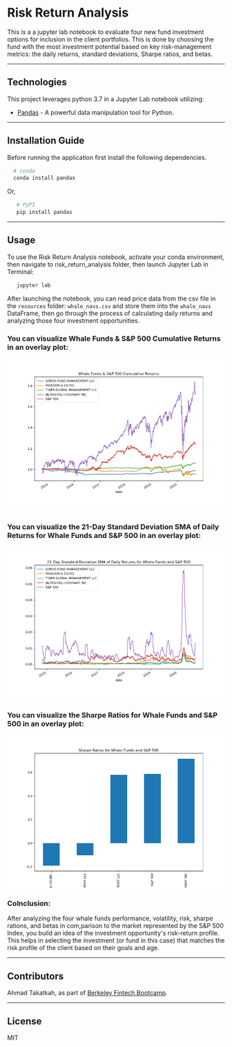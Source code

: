 # Risk Return Analysis
This is a a jupyter lab notebook to evaluate four new fund investment options for inclusion in the client portfolios. This is done by choosing the fund with the most investment potential based on key risk-management metrics: the daily returns, standard deviations, Sharpe ratios, and betas.

---

## Technologies

This project leverages python 3.7 in a Jupyter Lab notebook utilizing: 

* [Pandas](https://github.com/pandas-dev) - A powerful data manipulation tool for Python.


---

## Installation Guide

Before running the application first install the following dependencies.

```python
  # conda
  conda install pandas
```

Or,

```python
   # PyPI  
   pip install pandas
```

---

## Usage

To use the Risk Return Analysis notebook, activate your conda environment, then navigate to risk_return_analysis folder, then launch Jupyter Lab in Terminal:

```python
   jupyter lab
```

After launching the notebook, you can read price data from the csv file in the `resources` folder: `whale_navs.csv` and store them into the `whale_navs` DataFrame, then go through the process of calculating daily returns and analyzing those four investment opportunities.

### You can visualize Whale Funds & S&P 500 Cumulative Returns in an overlay plot:

![Whale Funds & S&P 500 Cumulative Returns](Images/all_cumulative_returns_figure.png)

### You can visualize the 21-Day Standard Deviation SMA of Daily Returns for Whale Funds and S&P 500 in an overlay plot:

![21-Day Standard Deviation SMA of Daily Returns for Whale Funds and S&P 500](Images/std_21_day_sma_figure.png)

### You can visualize the Sharpe Ratios for Whale Funds and S&P 500 in an overlay plot:

![Sharpe Ratios for Whale Funds and S&P 500](Images/sharpe_ratios_figure.png)


### Colnclusion:
After analyzing the four whale funds performance, volatility, risk, sharpe rations, and betas in com,parison to the market represented by the S&P 500 Index, you build an idea of the investment opportunity's risk-return profile. This helps in selecting the investment (or fund in this case) that matches the risk profile of the client based on their goals and age.  

---

## Contributors

Ahmad Takatkah, as part of [Berkeley Fintech Bootcamp](https://bootcamp.berkeley.edu/fintech/).

---

## License

MIT